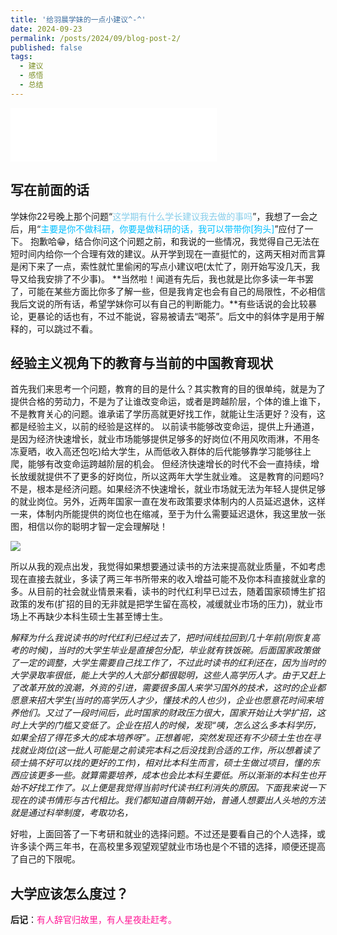 ```yaml
---
title: '给羽晨学妹的一点小建议^-^'
date: 2024-09-23
permalink: /posts/2024/09/blog-post-2/
published: false
tags:
  - 建议
  - 感悟
  - 总结
---
```


<iframe frameborder="no" border="0" marginwidth="0" marginheight="0" width=330 height=86 src="//music.163.com/outchain/player?type=2&id=1858118347&auto=1&height=66&autoplay=true&loop=true"></iframe>

## 写在前面的话

学妹你22号晚上那个问题“<font color=SkyBlue>这学期有什么学长建议我去做的事吗</font>”，我想了一会之后，用“<font color=DeepSkyBlue>主要是你不做科研，你要是做科研的话，我可以带带你[狗头]</font>”应付了一下。
抱歉哈😁，结合你问这个问题之前，和我说的一些情况，我觉得自己无法在短时间内给你一个合理有效的建议。从开学到现在一直挺忙的，这两天相对而言算是闲下来了一点，索性就忙里偷闲的写点小建议吧(太忙了，刚开始写没几天，我导又给我安排了不少事)。
**当然啦！闻道有先后，我也就是比你多读一年书罢了，可能在某些方面比你多了解一些，但是我肯定也会有自己的局限性，不必相信我后文说的所有话，希望学妹你可以有自己的判断能力。**有些话说的会比较暴论，更暴论的话也有，不过不能说，容易被请去“喝茶”。后文中的斜体字是用于解释的，可以跳过不看。

## 经验主义视角下的教育与当前的中国教育现状

首先我们来思考一个问题，教育的目的是什么？其实教育的目的很单纯，就是为了提供合格的劳动力，不是为了让谁改变命运，或者是跨越阶层，个体的谁上谁下，不是教育关心的问题。谁承诺了学历高就更好找工作，就能让生活更好？没有，这都是经验主义，以前的经验是这样的。
以前读书能够改变命运，提供上升通道，是因为经济快速增长，就业市场能够提供足够多的好岗位(不用风吹雨淋，不用冬冻夏晒，收入高还包吃)给大学生，从而低收入群体的后代能够靠学习能够往上爬，能够有改变命运跨越阶层的机会。
但经济快速增长的时代不会一直持续，增长放缓就提供不了更多的好岗位，所以这两年大学生就业难。
这是教育的问题吗?不是，根本是经济问题。如果经济不快速增长，就业市场就无法为年轻人提供足够的就业岗位。另外，近两年国家一直在发布政策要求体制内的人员延迟退休，这样一来，体制内所能提供的岗位也在缩减，至于为什么需要延迟退休，我这里放一张图，相信以你的聪明才智一定会理解哒！

![](http://lollins7.github.io/images/Blog/2024-09-23/yctx.jpg)

所以从我的观点出发，我觉得如果想要通过读书的方法来提高就业质量，不如考虑现在直接去就业，多读了两三年书所带来的收入增益可能不及你本科直接就业拿的多。从目前的社会就业情景来看，读书的时代红利早已过去，随着国家硕博生扩招政策的发布(扩招的目的无非就是把学生留在高校，减缓就业市场的压力)，就业市场上不再缺少本科生硕士生甚至博士生。

*解释为什么我说读书的时代红利已经过去了，把时间线拉回到几十年前(刚恢复高考的时候)，当时的大学生毕业是直接包分配，毕业就有铁饭碗。后面国家政策做了一定的调整，大学生需要自己找工作了，不过此时读书的红利还在，因为当时的大学录取率很低，能上大学的人大部分都很聪明，这些人高学历人才。由于又赶上了改革开放的浪潮，外资的引进，需要很多国人来学习国外的技术，这时的企业都愿意来招大学生(当时的高学历人才少，懂技术的人也少)，企业也愿意花时间来培养他们。又过了一段时间后，此时国家的财政压力很大，国家开始让大学扩招，这时上大学的门槛又变低了。企业在招人的时候，发现“咦，怎么这么多本科学历，如果全招了得花多大的成本培养呀”。正想着呢，突然发现还有不少硕士生也在寻找就业岗位(这一批人可能是之前读完本科之后没找到合适的工作，所以想着读了硕士搞不好可以找的更好的工作)，相对比本科生而言，硕士生做过项目，懂的东西应该更多一些。就算需要培养，成本也会比本科生要低。所以渐渐的本科生也开始不好找工作了。以上便是我觉得当前时代读书红利消失的原因。下面我来说一下现在的读书情形与古代相比。我们都知道自隋朝开始，普通人想要出人头地的方法就是通过科举制度，考取功名，*

好啦，上面回答了一下考研和就业的选择问题。不过还是要看自己的个人选择，或许多读个两三年书，在高校里多观望观望就业市场也是个不错的选择，顺便还提高了自己的下限呢。

## 大学应该怎么度过？




**后记**：<font color=DeepPink>有人辞官归故里，有人星夜赴赶考。</font>

